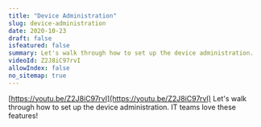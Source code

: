 ```yaml
---
title: "Device Administration"
slug: device-administration
date: 2020-10-23
draft: false
isfeatured: false
summary: Let's walk through how to set up the device administration. 
videoId: Z2J8iC97rvI
allowIndex: false
no_sitemap: true
---
```




[https://youtu.be/Z2J8iC97rvI](https://youtu.be/Z2J8iC97rvI)
Let's walk through how to set up the device administration. IT teams love these features!
